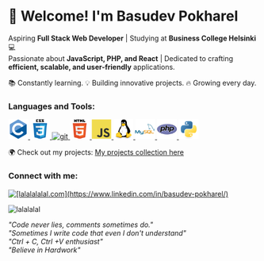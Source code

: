 # 🚀 Welcome! I'm Basudev Pokharel  

Aspiring **Full Stack Web Developer** | Studying at **Business College Helsinki** 💻  
Passionate about **JavaScript, PHP, and React** | Dedicated to crafting **efficient, scalable, and user-friendly** applications.  

📚 Constantly learning. 💡 Building innovative projects. 🔥 Growing every day.  
<h3 align="left">Languages and Tools:</h3>
<p align="left"> <a href="https://www.cprogramming.com/" target="_blank" rel="noreferrer"> <img src="https://raw.githubusercontent.com/devicons/devicon/master/icons/c/c-original.svg" alt="c" width="40" height="40"/> </a> <a href="https://www.w3schools.com/css/" target="_blank" rel="noreferrer"> <img src="https://raw.githubusercontent.com/devicons/devicon/master/icons/css3/css3-original-wordmark.svg" alt="css3" width="40" height="40"/> </a> <a href="https://git-scm.com/" target="_blank" rel="noreferrer"> <img src="https://www.vectorlogo.zone/logos/git-scm/git-scm-icon.svg" alt="git" width="40" height="40"/> </a> <a href="https://www.w3.org/html/" target="_blank" rel="noreferrer"> <img src="https://raw.githubusercontent.com/devicons/devicon/master/icons/html5/html5-original-wordmark.svg" alt="html5" width="40" height="40"/> </a> <a href="https://developer.mozilla.org/en-US/docs/Web/JavaScript" target="_blank" rel="noreferrer"> <img src="https://raw.githubusercontent.com/devicons/devicon/master/icons/javascript/javascript-original.svg" alt="javascript" width="40" height="40"/> </a> <a href="https://www.linux.org/" target="_blank" rel="noreferrer"> <img src="https://raw.githubusercontent.com/devicons/devicon/master/icons/linux/linux-original.svg" alt="linux" width="40" height="40"/> </a> <a href="https://www.mysql.com/" target="_blank" rel="noreferrer"> <img src="https://raw.githubusercontent.com/devicons/devicon/master/icons/mysql/mysql-original-wordmark.svg" alt="mysql" width="40" height="40"/> </a> <a href="https://www.php.net" target="_blank" rel="noreferrer"> <img src="https://raw.githubusercontent.com/devicons/devicon/master/icons/php/php-original.svg" alt="php" width="40" height="40"/> </a> <a href="https://www.python.org" target="_blank" rel="noreferrer"> <img src="https://raw.githubusercontent.com/devicons/devicon/master/icons/python/python-original.svg" alt="python" width="40" height="40"/> </a> </p>

🌍 Check out my projects:  [My projects collection here](https://basupokharel.netlify.app/)



<h3 align="left">Connect with me:</h3>
<p align="left">
<a href="https://www.linkedin.com/in/basudev-pokharel/" target="blank"><img align="center" src="https://raw.githubusercontent.com/rahuldkjain/github-profile-readme-generator/master/src/images/icons/Social/linked-in-alt.svg" alt="[lalalalalal.com](https://www.linkedin.com/in/basudev-pokharel/)" height="30" width="40" /></a>
</p>

<p align="left"> <img src="https://komarev.com/ghpvc/?username=lalalalal&label=Profile%20views&color=0e75b6&style=flat" alt="lalalalal" /> </p>

*"Code never lies, comments sometimes do."*  
*"Sometimes I write code that even I don't understand"*<br>
*"Ctrl + C, Ctrl +V enthusiast"*<br>
*"Believe in Hardwork"*




